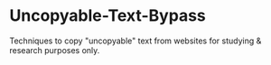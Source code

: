 # Uncopyable-Text-Bypass
Techniques to copy "uncopyable" text from websites for studying &amp; research purposes only.  
